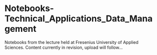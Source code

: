 # Notebooks-Technical_Applications_Data_Management
Notebooks from the lecture held at Fresenius University of Applied Sciences. Content currently in revision, upload will follow...
